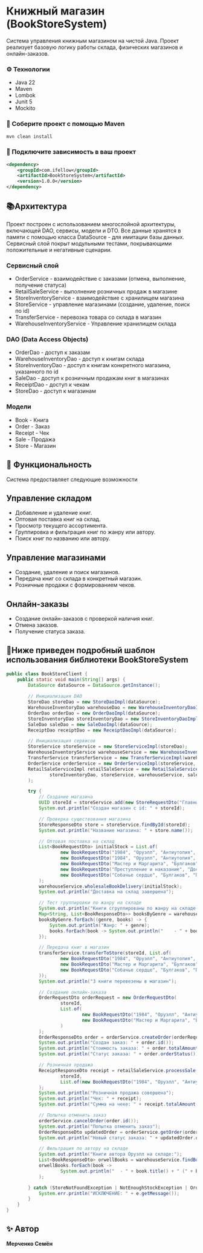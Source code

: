 # Книжный магазин (BookStoreSystem)

Система управления книжным магазином на чистой Java. Проект реализует базовую логику работы
склада, физических магазинов и онлайн-заказов.

### ⚙️ Технологии
- Java 22
- Maven
- Lombok 
- Junit 5
- Mockito

### 🚀 Соберите проект с помощью Maven
```bash
mvn clean install
```

### 📄 Подключите зависимость в ваш проект
```xml
<dependency>
    <groupId>com.ifellow</groupId>
    <artifactId>BookStoreSystem</artifactId>
    <version>1.0.0</version>
</dependency>
```
## 📚Архитектура

Проект построен с использованием многослойной архитектуры, включающей DAO, сервисы, модели и DTO.
Все данные хранятся в памяти с помощью класса DataSource - для имитации базы данных.
Сервисный слой покрыт модульными тестами, покрывающими положительные и негативные сценарии.

### Сервисный слой
- OrderService - взаимодействие с заказами (отмена, выполнение, получение статуса)
- RetailSaleService - выполнение розничных продаж в магазине
- StoreInventoryService - взаимодействие с хранилищем магазина
- StoreService - управление магазинами (создание, удаление, поиск по id)
- TransferService - перевозка товара со склада в магазин
- WarehouseInventoryService - Управление хранилищем склада

### DAO (Data Access Objects)
- OrderDao - доступ к заказам
- WarehouseInventoryDao - доступ к книгам склада
- StoreInventoryDao - доступ к книгам конкретного магазина, указанного по id
- SaleDao - доступ к розничным продажам книг в магазинах
- ReceiptDao - доступ к чекам
- StoreDao - доступ к магазинам

### Модели
- Book - Книга
- Order - Заказ
- Receipt - Чек
- Sale - Продажа
- Store - Магазин

## 🌟 Функциональность
Система предоставляет следующие возможности

## Управление складом
- Добавление и удаление книг.
- Оптовая поставка книг на склад.
- Просмотр текущего ассортимента.
- Группировка и фильтрация книг по жанру или автору.
- Поиск книг по названию или автору.

## Управление магазинами
- Создание, удаление и поиск магазинов.
- Передача книг со склада в конкретный магазин.
- Розничные продажи с формированием чеков.

## Онлайн-заказы
- Создание онлайн-заказов с проверкой наличия книг.
- Отмена заказов.
- Получение статуса заказа.

## 🌟Ниже приведен подробный шаблон использования библиотеки BookStoreSystem
```java
public class BookStoreClient {
    public static void main(String[] args) {
        DataSource dataSource = DataSource.getInstance();
    
        // Инициализация DAO
        StoreDao storeDao = new StoreDaoImpl(dataSource);
        WarehouseInventoryDao warehouseDao = new WarehouseInventoryDaoImpl(dataSource);
        OrderDao orderDao = new OrderDaoImpl(dataSource);
        StoreInventoryDao storeInventoryDao = new StoreInventoryDaoImpl(dataSource);
        SaleDao saleDao = new SaleDaoImpl(dataSource);
        ReceiptDao receiptDao = new ReceiptDaoImpl(dataSource);

        // Инициализация сервисов
        StoreService storeService = new StoreServiceImpl(storeDao);
        WarehouseInventoryService warehouseService = new WarehouseInventoryServiceImpl(warehouseDao);
        TransferService transferService = new TransferServiceImpl(warehouseService, storeService);
        OrderService orderService = new OrderServiceImpl(storeService, orderDao, storeInventoryDao);
        RetailSaleServiceImpl retailSaleService = new RetailSaleServiceImpl(
                storeInventoryDao, storeService, warehouseService, saleDao, receiptDao
        );

        try {
            // Создание магазина
            UUID storeId = storeService.add(new StoreRequestDto("Главный магазин", "Москва"));
            System.out.println("Создан магазин с id: " + storeId);

            // Проверка существования магазина
            StoreResponseDto store = storeService.findById(storeId);
            System.out.println("Название магазина: " + store.name());

            // Оптовая поставка на склад
            List<BookRequestDto> initialStock = List.of(
                    new BookRequestDto("1984", "Оруэлл", "Антиутопия", 800.0, 500.0),
                    new BookRequestDto("1984", "Оруэлл", "Антиутопия", 800.0, 500.0),
                    new BookRequestDto("Мастер и Маргарита", "Булгаков", "Роман", 950.0, 600.0),
                    new BookRequestDto("Преступление и наказание", "Достоевский", "Роман", 850.0, 550.0),
                    new BookRequestDto("Собачье сердце", "Булгаков", "Повесть", 750.0, 450.0)
            );
            warehouseService.wholesaleBookDelivery(initialStock);
            System.out.println("Доставка на склад завершена");

            // Тест группировки по жанру на складе
            System.out.println("Книги сгруппированы по жанру на складе:");
            Map<String, List<BookResponseDto>> booksByGenre = warehouseService.groupBooksByGenre();
            booksByGenre.forEach((genre, books) -> {
                System.out.println("Жанр: " + genre);
                books.forEach(book -> System.out.println("    - " + book.title() + " Автор: " + book.author()));
            });

            // Передача книг в магазин
            transferService.transferToStore(storeId, List.of(
                    new BookRequestDto("1984", "Оруэлл", "Антиутопия", 800.0, 500.0),
                    new BookRequestDto("Мастер и Маргарита", "Булгаков", "Роман", 950.0, 600.0),
                    new BookRequestDto("Собачье сердце", "Булгаков", "Повесть", 750.0, 450.0)
            ));
            System.out.println("3 книги перевезены в магазин");

            // Создание онлайн-заказа
            OrderRequestDto orderRequest = new OrderRequestDto(
                    storeId,
                    List.of(
                            new BookRequestDto("1984", "Оруэлл", "Антиутопия", 800.0, 500.0),
                            new BookRequestDto("Мастер и Маргарита", "Булгаков", "Роман", 950.0, 600.0)
                    )
            );
            OrderResponseDto order = orderService.createOrder(orderRequest);
            System.out.println("Создан заказ: " + order.id());
            System.out.println("Стоимость заказа: " + order.totalAmount());
            System.out.println("Статус заказа: " + order.orderStatus());

            // Розничная продажа
            ReceiptResponseDto receipt = retailSaleService.processSale(
                    storeId,
                    List.of(new BookRequestDto("1984", "Оруэлл", "Антиутопия", 800.0, 500.0))
            );
            System.out.println("Розничная продажа совершена");
            System.out.println("Чек: " + receipt);
            System.out.println("Сумма на чеке: " + receipt.totalAmount());

            // Попытка отменить заказ
            orderService.cancelOrder(order.id());
            System.out.println("Попытка отменить заказ");
            OrderResponseDto updatedOrder = orderService.getOrder(order.id());
            System.out.println("Новый статус заказа: " + updatedOrder.orderStatus());

            // Фильтрация по автору на складе
            System.out.println("Книги автора Оруэлл на складе:");
            List<BookResponseDto> orwellBooks = warehouseService.findBooksByAuthor("Оруэлл");
            orwellBooks.forEach(book ->
                    System.out.println("  - " + book.title() + " (" + book.genre() + ")")
            );

        } catch (StoreNotFoundException | NotEnoughStockException | OrderNotFoundException e) {
            System.err.println("ИСКЛЮЧЕНИЕ: " + e.getMessage());
        }
    }
}
```

## ✨ Автор 
**Мерченко Семён**  
